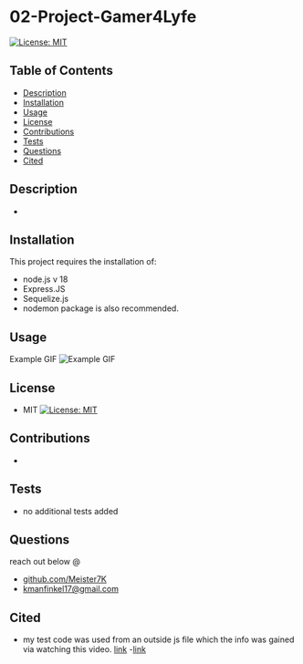 # 02-Project-Gamer4Lyfe

[![License: MIT](https://img.shields.io/badge/License-MIT-yellow.svg)](https://opensource.org/licenses/MIT)

## Table of Contents
- [Description](#Description)
- [Installation](#Installation)
- [Usage](#Usage)
- [License](#License)
- [Contributions](#Contributions)
- [Tests](#Tests)
- [Questions](#Questions)
- [Cited](#Cited)

## Description
- 

## Installation
This project requires the installation of: 
- node.js v 18
- Express.JS
- Sequelize.js
- nodemon package is also recommended.

## Usage

Example GIF
![Example GIF]()

## License
- MIT
[![License: MIT](https://img.shields.io/badge/License-MIT-yellow.svg)](https://opensource.org/licenses/MIT)

## Contributions
- 

## Tests
- no additional tests added

## Questions
reach out below @
- [github.com/Meister7K](github.com/Meister7K)
- kmanfinkel17@gmail.com

## Cited
- my test code was used from an outside js file which the info was gained via watching this video. [link](https://www.youtube.com/watch?v=GFO_txvwK_c&list=PL5E9CLtOQnyF66RGdOk5OGGEbOFY9TYd5&index=21)
-[link](https://www.youtube.com/watch?v=_MyPLZSGS3s)